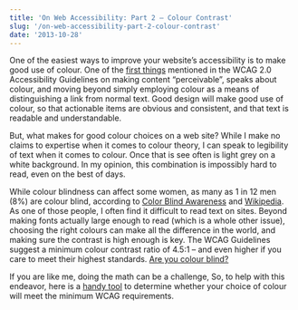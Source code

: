 ```yaml
---
title: 'On Web Accessibility: Part 2 – Colour Contrast'
slug: '/on-web-accessibility-part-2-colour-contrast'
date: '2013-10-28'
---
```

One of the easiest ways to improve your website’s accessibility is to make good use of colour. One of the [first things](on-web-accessibility-part-2-colour-contrast/) mentioned in the WCAG 2.0 Accessibility Guidelines on making content “perceivable”, speaks about colour, and moving beyond simply employing colour as a means of distinguishing a link from normal text. Good design will make good use of colour, so that actionable items are obvious and consistent, and that text is readable and understandable.

But, what makes for good colour choices on a web site? While I make no claims to expertise when it comes to colour theory, I can speak to legibility of text when it comes to colour. Once that is see often is light grey on a white background.  In my opinion, this combination is impossibly hard to read, even on the best of days.

While colour blindness can affect some women, as many as 1 in 12 men (8%) are colour blind, according to [Color Blind Awareness](http://www.colourblindawareness.org/colour-blindness/) and [Wikipedia](http://en.wikipedia.org/wiki/Color_blindness). As one of those people, I often find it difficult to read text on sites. Beyond making fonts actually large enough to read (which is a whole other issue), choosing the right colours can make all the difference in the world, and making sure the contrast is high enough is key. The WCAG Guidelines suggest a minimum colour contrast ratio of 4.5:1 – and even higher if you care to meet their highest standards. [Are you colour blind?](http://www.colour-blindness.com/colour-blindness-tests/ishihara-colour-test-plates/)

If you are like me, doing the math can be a challenge, So, to help with this endeavor, here is a [handy tool](http://leaverou.github.io/contrast-ratio/) to determine whether your choice of colour will meet the minimum WCAG requirements.